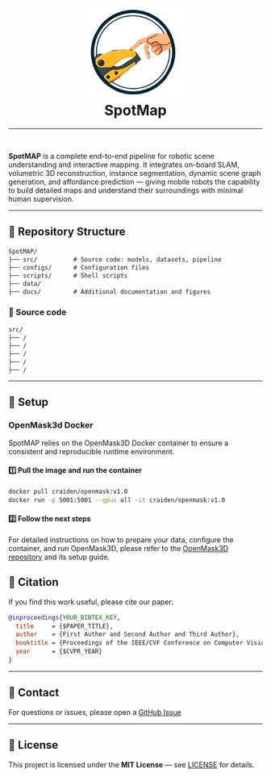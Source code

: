 <h1 align="center">
  <img src="docs/images/spotmap_logo.png" alt="SpotMap Logo" width="200" /><br>
  SpotMap
</h1>


---
<br>

**SpotMAP** is a complete end-to-end pipeline for robotic scene understanding and interactive mapping. It integrates on-board SLAM, volumetric 3D reconstruction, instance segmentation, dynamic scene graph generation, and affordance prediction — giving mobile robots the capability to build detailed maps and understand their surroundings with minimal human supervision.

---

## 📂 Repository Structure

```plaintext
SpotMAP/
├── src/          # Source code: models, datasets, pipeline 
├── configs/      # Configuration files 
├── scripts/      # Shell scripts 
├── data/         
├── docs/         # Additional documentation and figures
```
### 📂 Source code
```plaintext
src/
├── /           
├── /       
├── /      
├── /         
├── /         
```
---

## 🚀 Setup


### OpenMask3d Docker

SpotMAP relies on the OpenMask3D Docker container to ensure a consistent and reproducible runtime environment.

#### 1️⃣ Pull the image and run the container
```bash
docker pull craiden/openmask:v1.0
docker run -p 5001:5001 --gpus all -it craiden/openmask:v1.0
```

#### 2️⃣ Follow the next steps

For detailed instructions on how to prepare your data, configure the container, and run OpenMask3D, please refer to the [OpenMask3D repository](https://github.com/OpenMask3D/openmask3d) and its setup guide.




## 📄 Citation

If you find this work useful, please cite our paper:

```bibtex
@inproceedings{YOUR_BIBTEX_KEY,
  title     = {$PAPER_TITLE},
  author    = {First Author and Second Author and Third Author},
  booktitle = {Proceedings of the IEEE/CVF Conference on Computer Vision and Pattern Recognition (CVPR)},
  year      = {$CVPR_YEAR}
}
```

---

## 📧 Contact

For questions or issues, please open a [GitHub Issue](https://github.com/VikramIyr/SpotMap/issues)

---

## 📜 License

This project is licensed under the **MIT License** — see [LICENSE](LICENSE) for details.